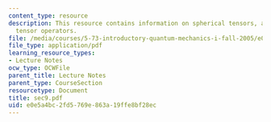 ```yaml
---
content_type: resource
description: This resource contains information on spherical tensors, and  spherical
  tensor operators.
file: /media/courses/5-73-introductory-quantum-mechanics-i-fall-2005/e0e5a4bc2fd5769e863a19ffe8bf28ec_sec9.pdf
file_type: application/pdf
learning_resource_types:
- Lecture Notes
ocw_type: OCWFile
parent_title: Lecture Notes
parent_type: CourseSection
resourcetype: Document
title: sec9.pdf
uid: e0e5a4bc-2fd5-769e-863a-19ffe8bf28ec
---
```

